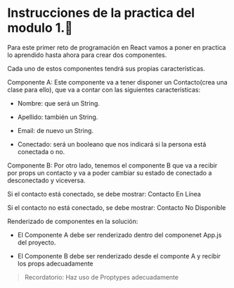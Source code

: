 # Instrucciones de la practica del modulo 1.🚀

Para este primer reto de programación en React vamos a poner en practica lo aprendido hasta ahora para crear dos componentes.

Cada uno de estos componentes tendrá sus propias características.

Componente A: Este componente va a tener disponer un Contacto(crea una clase para ello), que va a contar con las siguientes características:

* Nombre: que será un String.

* Apellido: también un String.

* Email: de nuevo un String.

* Conectado: será un booleano que nos indicará si la persona está conectada o no.

Componente B: Por otro lado, tenemos el componente B que va a recibir por props un contacto y va a poder cambiar su estado de conectado a desconectado y viceversa.

Si el contacto está conectado, se debe mostrar: Contacto En Línea

Si el contacto no está conectado, se debe mostrar: Contacto No Disponible

Renderizado de componentes en la solución:

* El Componente A debe ser renderizado dentro del componenet App.js del proyecto.

* El Componente B debe ser renderizado desde el componte A y recibir los props adecuadamente

> Recordatorio: Haz uso de Proptypes adecuadamente